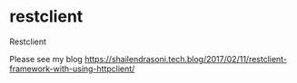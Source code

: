 # restclient
Restclient

Please see my blog https://shailendrasoni.tech.blog/2017/02/11/restclient-framework-with-using-httpclient/
